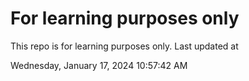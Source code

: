 # For learning purposes only
This repo is for learning purposes only.
Last updated at

Wednesday, January 17, 2024 10:57:42 AM

